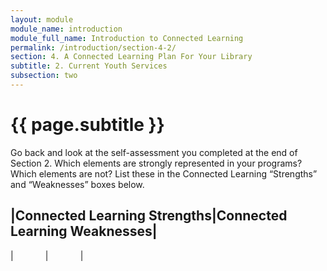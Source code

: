 ```yaml
---
layout: module
module_name: introduction
module_full_name: Introduction to Connected Learning
permalink: /introduction/section-4-2/
section: 4. A Connected Learning Plan For Your Library
subtitle: 2. Current Youth Services
subsection: two
---
```


# {{ page.subtitle }}


Go back and look at the self-assessment you completed at the end of Section 2. Which elements are strongly represented in your programs? Which elements are not? List these in the Connected Learning “Strengths” and “Weaknesses” boxes below. 


|Connected Learning Strengths|Connected Learning Weaknesses|
---
|&nbsp;&nbsp;&nbsp;&nbsp;&nbsp;&nbsp;&nbsp;&nbsp;&nbsp;&nbsp;&nbsp;&nbsp;&nbsp;|&nbsp;&nbsp;&nbsp;&nbsp;&nbsp;&nbsp;&nbsp;&nbsp;&nbsp;&nbsp;&nbsp;&nbsp;&nbsp;|


